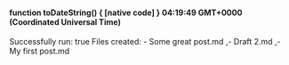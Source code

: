 
  #### function toDateString() { [native code] } 04:19:49 GMT+0000 (Coordinated Universal Time)
  Successfully run: true
  Files created:
    - Some great post.md
,- Draft 2.md
,- My first post.md

  